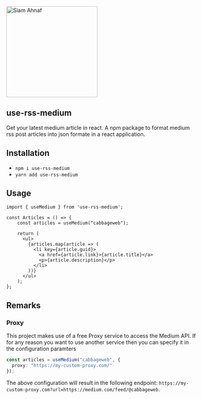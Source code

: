 <picture>
  <source media="(prefers-color-scheme: dark)" srcset="https://res.cloudinary.com/dub0dpenl/image/upload/v1731780157/Personal%20Logo/logo-white_e6fujz.png">
  <source media="(prefers-color-scheme: light)" srcset="https://res.cloudinary.com/dub0dpenl/image/upload/v1731780152/Personal%20Logo/logo-dark_qqwrqu.png">
  <img alt="Siam Ahnaf" src="https://res.cloudinary.com/dub0dpenl/image/upload/v1731780152/Personal%20Logo/logo-dark_qqwrqu.png" height="auto" width="240">
</picture>

## use-rss-medium
Get your latest medium article in react. A npm package to format medium rss post articles into json formate in a react application.

## Installation
- `npm i use-rss-medium`
- `yarn add use-rss-medium`

## Usage
```tsx
import { useMedium } from 'use-rss-medium';

const Articles = () => {
    const articles = useMedium("cabbageweb");

    return (
      <ul>
        {articles.map(article => (
          <li key={article.guid}>
            <a href={article.link}>{article.title}</a>
            <p>{article.description}</p>
          </li>
        ))}
      </ul>
    );
};
```

## Remarks
### Proxy
This project makes use of a free Proxy service to access the Medium API. If for any reason you want to use another service then you can specify it in the configuration paramters
```ts
const articles = useMedium("cabbageweb", {
  proxy: "https://my-custom-proxy.com/"
});
```
The above configuration will result in the following endpoint: `https://my-custom-proxy.com?url=https://medium.com/feed/@cabbageweb`.
